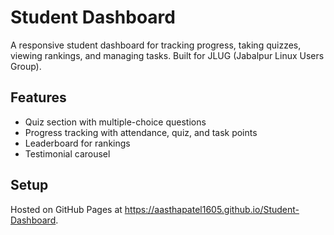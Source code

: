 # Student Dashboard
A responsive student dashboard for tracking progress, taking quizzes, viewing rankings, and managing tasks. Built for JLUG (Jabalpur Linux Users Group).

## Features
- Quiz section with multiple-choice questions
- Progress tracking with attendance, quiz, and task points
- Leaderboard for rankings
- Testimonial carousel

## Setup
Hosted on GitHub Pages at https://aasthapatel1605.github.io/Student-Dashboard.
